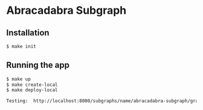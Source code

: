 # Abracadabra Subgraph

## Installation

```bash
$ make init
```

## Running the app

```bash
$ make up
$ make create-local
$ make deploy-local

Testing:  http://localhost:8000/subgraphs/name/abracadabra-subgraph/graphql

